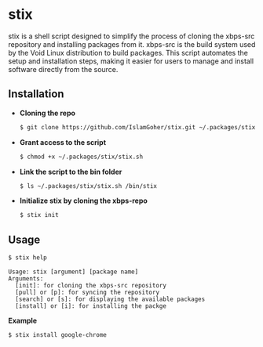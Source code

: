 # stix

stix is a shell script designed to simplify the process of cloning the xbps-src repository and installing packages from it. xbps-src is the build system used by the Void Linux distribution to build packages. This script automates the setup and installation steps, making it easier for users to manage and install software directly from the source.

## Installation
* **Cloning the repo**
  ```bash
  $ git clone https://github.com/IslamGoher/stix.git ~/.packages/stix
  ```

* **Grant access to the script**
  ```bash
  $ chmod +x ~/.packages/stix/stix.sh
  ```

* **Link the script to the bin folder**
  ```bash
  $ ls ~/.packages/stix/stix.sh /bin/stix
  ```

* **Initialize stix by cloning the xbps-repo**
  ```bash
  $ stix init
  ```

## Usage

```bash
$ stix help
```
```
Usage: stix [argument] [package name]
Arguments:
  [init]: for cloning the xbps-src repository
  [pull] or [p]: for syncing the repository
  [search] or [s]: for displaying the available packages
  [install] or [i]: for installing the packge
```

**Example**
  ```bash
  $ stix install google-chrome
  ```
